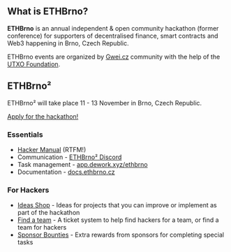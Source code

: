 ## What is ETHBrno?

**ETHBrno** is an annual independent & open community hackathon (former conference) for supporters of decentralised finance, smart contracts and Web3 happening in Brno, Czech Republic.

ETHBrno events are organized by [Gwei.cz](http://gwei.cz/) community with the help of the [UTXO Foundation](https://utxo.foundation/).


## ETHBrno²

ETHBrno² will take place 11 - 13 November in Brno, Czech Republic.

[Apply for the hackathon!](https://join.ethbrno.cz)

### Essentials

* [Hacker Manual](https://docs.ethbrno.cz/events/2022/hacker-manual) (RTFM!)
* Communication - [ETHBrno² Discord](https://discord.com/invite/qTCka7qtPZ)
* Task management - [app.dework.xyz/ethbrno](https://app.dework.xyz/ethbrno)
* Documentation - [docs.ethbrno.cz](https://docs.ethbrno.cz/)

### For Hackers

* [Ideas Shop](https://app.dework.xyz/ethbrno/ideas-shop) - Ideas for projects that you can improve or implement as part of the hackathon
* [Find a team](https://app.dework.xyz/ethbrno/eb-or-find-a-team-44886) - A ticket system to help find hackers for a team, or find a team for hackers
* [Sponsor Bounties](https://app.dework.xyz/ethbrno/eb-or-sponsor-bounti) - Extra rewards from sponsors for completing special tasks
